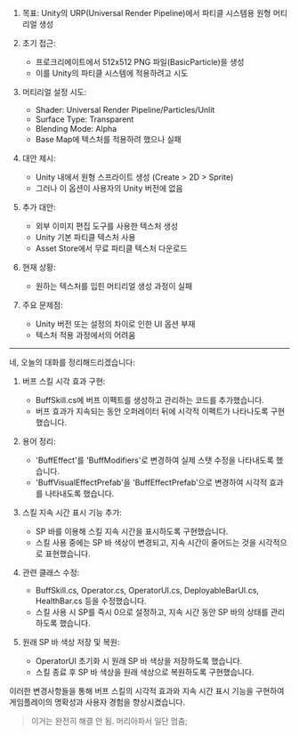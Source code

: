 1. 목표: Unity의 URP(Universal Render Pipeline)에서 파티클 시스템용 원형 머티리얼 생성

2. 초기 접근:
   - 프로크리에이트에서 512x512 PNG 파일(BasicParticle)을 생성
   - 이를 Unity의 파티클 시스템에 적용하려고 시도

3. 머티리얼 설정 시도:
   - Shader: Universal Render Pipeline/Particles/Unlit
   - Surface Type: Transparent
   - Blending Mode: Alpha
   - Base Map에 텍스처를 적용하려 했으나 실패

4. 대안 제시:
   - Unity 내에서 원형 스프라이트 생성 (Create > 2D > Sprite)
   - 그러나 이 옵션이 사용자의 Unity 버전에 없음

5. 추가 대안:
   - 외부 이미지 편집 도구를 사용한 텍스처 생성
   - Unity 기본 파티클 텍스처 사용
   - Asset Store에서 무료 파티클 텍스처 다운로드

6. 현재 상황:
   - 원하는 텍스처를 입힌 머티리얼 생성 과정이 실패

7. 주요 문제점:
   - Unity 버전 또는 설정의 차이로 인한 UI 옵션 부재
   - 텍스처 적용 과정에서의 어려움

---
네, 오늘의 대화를 정리해드리겠습니다:

1. 버프 스킬 시각 효과 구현:
   - BuffSkill.cs에 버프 이펙트를 생성하고 관리하는 코드를 추가했습니다.
   - 버프 효과가 지속되는 동안 오퍼레이터 뒤에 시각적 이펙트가 나타나도록 구현했습니다.

2. 용어 정리:
   - 'BuffEffect'를 'BuffModifiers'로 변경하여 실제 스탯 수정을 나타내도록 했습니다.
   - 'BuffVisualEffectPrefab'을 'BuffEffectPrefab'으로 변경하여 시각적 효과를 나타내도록 했습니다.

3. 스킬 지속 시간 표시 기능 추가:
   - SP 바를 이용해 스킬 지속 시간을 표시하도록 구현했습니다.
   - 스킬 사용 중에는 SP 바 색상이 변경되고, 지속 시간이 줄어드는 것을 시각적으로 표현했습니다.

4. 관련 클래스 수정:
   - BuffSkill.cs, Operator.cs, OperatorUI.cs, DeployableBarUI.cs, HealthBar.cs 등을 수정했습니다.
   - 스킬 사용 시 SP를 즉시 0으로 설정하고, 지속 시간 동안 SP 바의 상태를 관리하도록 했습니다.

5. 원래 SP 바 색상 저장 및 복원:
   - OperatorUI 초기화 시 원래 SP 바 색상을 저장하도록 했습니다.
   - 스킬 종료 후 SP 바 색상을 원래 색상으로 복원하도록 구현했습니다.

이러한 변경사항들을 통해 버프 스킬의 시각적 효과와 지속 시간 표시 기능을 구현하여 게임플레이의 명확성과 사용자 경험을 향상시켰습니다.

> 이거는 완전히 해결 안 됨. 머리아파서 일단 멈춤;
